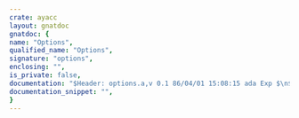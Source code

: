 ```yaml
---
crate: ayacc
layout: gnatdoc
gnatdoc: {
name: "Options",
qualified_name: "Options",
signature: "options",
enclosing: "",
is_private: false,
documentation: "$Header: options.a,v 0.1 86/04/01 15:08:15 ada Exp $\n$Log:	options.a,v $\nRevision 0.1  86/04/01  15:08:15  ada\n This version fixes some minor bugs with empty grammars\n and $$ expansion. It also uses vads5.1b enhancements\n such as pragma inline.\n\n\nRevision 0.0  86/02/19  18:37:34  ada\n\nThese files comprise the initial version of Ayacc\ndesigned and implemented by David Taback and Deepak Tolani.\nAyacc has been compiled and tested under the Verdix Ada compiler\nversion 4.06 on a vax 11/750 running Unix 4.2BSD.",
documentation_snippet: "",
}
---
```

